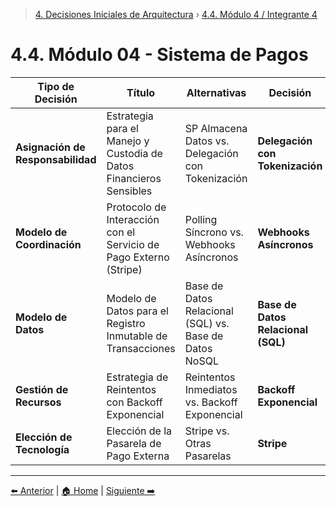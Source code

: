 > [4. Decisiones Iniciales de Arquitectura](../4.md) › [4.4. Módulo 4 / Integrante 4](4.4.md)

# 4.4. Módulo 04 - Sistema de Pagos

| Tipo de Decisión              | Título                                                           | Alternativas                                                                                                                                                     | Decisión                                                                                                             |
|--------------------------------|------------------------------------------------------------------|----------------------------------------------------------------------------------------------------------------------------------------------------------------|----------------------------------------------------------------------------------------------------------------------|
| **Asignación de Responsabilidad** | Estrategia para el Manejo y Custodia de Datos Financieros Sensibles | SP Almacena Datos vs. Delegación con Tokenización | **Delegación con Tokenización** |
| **Modelo de Coordinación** | Protocolo de Interacción con el Servicio de Pago Externo (Stripe) | Polling Síncrono vs. Webhooks Asíncronos | **Webhooks Asíncronos** |
| **Modelo de Datos** | Modelo de Datos para el Registro Inmutable de Transacciones | Base de Datos Relacional (SQL) vs. Base de Datos NoSQL | **Base de Datos Relacional (SQL)** |
| **Gestión de Recursos** | Estrategia de Reintentos con Backoff Exponencial | Reintentos Inmediatos vs. Backoff Exponencial | **Backoff Exponencial** |
| **Elección de Tecnología** | Elección de la Pasarela de Pago Externa | Stripe vs. Otras Pasarelas | **Stripe** |

---

[⬅️ Anterior](../4.3/4.3.md) | [🏠 Home](../../README.md) | [Siguiente ➡️](../4.5/4.5.md)